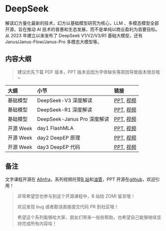 <!--Copyright © ZOMI 适用于[License](https://github.com/Infrasys-AI/AIInfra)版权许可-->

# DeepSeek

解读幻方量化最新的技术，幻方以基础模型研究为核心，LLM 、多模态模型全部开源，旨在推动 AI 技术的普惠和生态发展，而不是单纯以商业盈利为首要目标。从 2023 年建立以来发布了 DeepSeek V1/V2/V3/R1 基础大模型，还有 Janus/Janus-Flow/Janus-Pro 多模态大模型等。

## 内容大纲

> 建议优先下载 PDF 版本，PPT 版本会因为字体缺失等原因导致版本很丑哦~

| 大纲 | 小节 | 链接 |
|:--- |:---- |:-------------------- |
| 基础模型 | DeepSeek-V3 深度解读  | [PPT](./20250107DeepSeekV3.pdf), [视频](https://www.bilibili.com/video/BV1hRcGemErK/) |
| 基础模型 | DeepSeek-R1 深度解读 | [PPT](./20250120DeepSeekR1.pdf), [视频](https://www.bilibili.com/video/BV1dHw4e8E3e/) |
| 基础模型 | DeepSeek-Janus Pro 深度解读 | [PPT](./20250203DeepSeekJanus.pdf), [视频](https://www.bilibili.com/video/BV1d8P1e9EtC/) |
| 开源 Week | day1 FlashMLA | [PPT](./OpenDay1_FlashMLA.pdf), [视频](https://www.bilibili.com/video/BV1P9PeezEkx/) |
| 开源 Week | day2 DeepEP 原理 | [PPT](./OpenDay2_DeepEP1.pdf), [视频](https://www.bilibili.com/video/BV1bN9PYeEak/) |
| 开源 Week | day3 DeepEP 代码 | [PPT](./OpenDay2_DeepEP2.pdf), [视频](https://www.bilibili.com/video/BV1EwXSYgEMx/) |

## 备注

文字课程开源在 [AIInfra](https://infrasys-ai.github.io/aiinfra-docs)，系列视频托管[B 站](https://space.bilibili.com/517221395)和[油管](https://www.youtube.com/@ZOMI666/playlists)，PPT 开源在[github](https://github.com/Infrasys-AI/AIInfra)，欢迎引用！

> 非常希望您也参与到这个开源课程中，B 站给 ZOMI 留言哦！
> 
> 欢迎发现 bug 或者勘误直接提交代码 PR 到社区哦！
> 
> 希望这个系列能够给大家、朋友们带来一些些帮助，也希望自己能够继续坚持完成所有内容哈！
